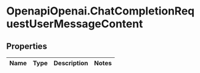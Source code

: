 # OpenapiOpenai.ChatCompletionRequestUserMessageContent

## Properties

Name | Type | Description | Notes
------------ | ------------- | ------------- | -------------


